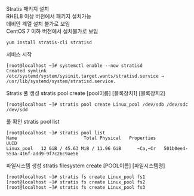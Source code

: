 Stratis 패키지 설치
<br/>RHEL8 이상 버전에서 패키지 설치가능
<br/>데비안 계열 설치 불가로 보임
<br/>CentOS 7 이하 버전에서 설치불가로 보임

```
yum install stratis-cli stratisd
```

서비스 시작
```
[root@localhost ~]# systemctl enable --now stratisd
Created symlink /etc/systemd/system/sysinit.target.wants/stratisd.service → /usr/lib/systemd/system/stratisd.service.
```
Stratis 풀 생성
stratis pool create [pool이름] [블록장치1] [블록장치2]
```
[root@localhost ~]# stratis pool create Linux_pool /dev/sdb /dev/sdc /dev/sdd
```

풀 확인
stratis pool list
```
[root@localhost ~]# stratis pool list
Name                         Total Physical   Properties                                   UUID
Linux_pool   12 GiB / 45.63 MiB / 11.96 GiB      ~Ca,~Cr   501b0ee4-553a-416f-add9-9f7c26c9ae56
```
파일시스템 생성
stratis filesystem create \[POOL이름] \[파일시스템명]
```
[root@localhost ~]# stratis fs create Linux_pool fs1
[root@localhost ~]# stratis fs create Linux_pool fs2
[root@localhost ~]# stratis fs create Linux_pool fs3
```

